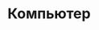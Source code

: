 ---
layout: default
title: Компьютер
parent: Google Календарь
grand_parent: Календарь
permalink: "/#%D0%BA%D0%BE%D0%BC%D0%BF%D1%8C%D1%8E%D1%82%D0%B5%D1%80"
---